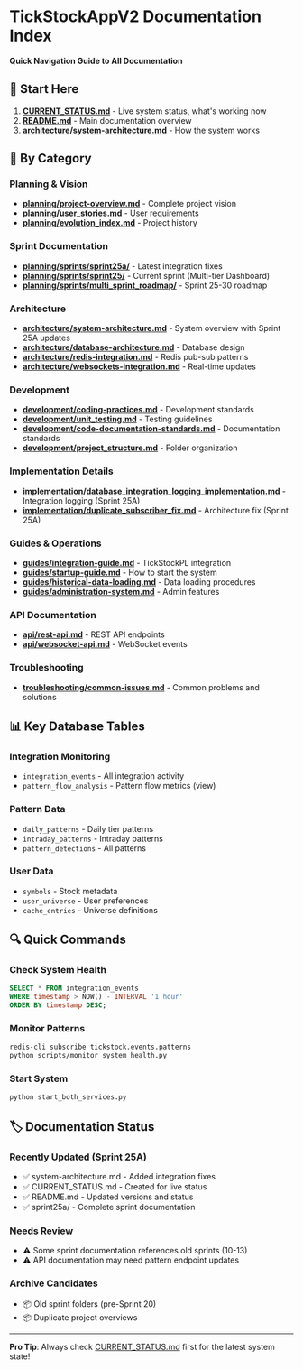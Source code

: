 # TickStockAppV2 Documentation Index

**Quick Navigation Guide to All Documentation**

## 🚀 Start Here

1. **[CURRENT_STATUS.md](CURRENT_STATUS.md)** - Live system status, what's working now
2. **[README.md](README.md)** - Main documentation overview
3. **[architecture/system-architecture.md](architecture/system-architecture.md)** - How the system works

## 📁 By Category

### Planning & Vision
- **[planning/project-overview.md](planning/project-overview.md)** - Complete project vision
- **[planning/user_stories.md](planning/user_stories.md)** - User requirements
- **[planning/evolution_index.md](planning/evolution_index.md)** - Project history

### Sprint Documentation
- **[planning/sprints/sprint25a/](planning/sprints/sprint25a/)** - Latest integration fixes
- **[planning/sprints/sprint25/](planning/sprints/sprint25/)** - Current sprint (Multi-tier Dashboard)
- **[planning/sprints/multi_sprint_roadmap/](planning/sprints/multi_sprint_roadmap/)** - Sprint 25-30 roadmap

### Architecture
- **[architecture/system-architecture.md](architecture/system-architecture.md)** - System overview with Sprint 25A updates
- **[architecture/database-architecture.md](architecture/database-architecture.md)** - Database design
- **[architecture/redis-integration.md](architecture/redis-integration.md)** - Redis pub-sub patterns
- **[architecture/websockets-integration.md](architecture/websockets-integration.md)** - Real-time updates

### Development
- **[development/coding-practices.md](development/coding-practices.md)** - Development standards
- **[development/unit_testing.md](development/unit_testing.md)** - Testing guidelines
- **[development/code-documentation-standards.md](development/code-documentation-standards.md)** - Documentation standards
- **[development/project_structure.md](development/project_structure.md)** - Folder organization

### Implementation Details
- **[implementation/database_integration_logging_implementation.md](implementation/database_integration_logging_implementation.md)** - Integration logging (Sprint 25A)
- **[implementation/duplicate_subscriber_fix.md](implementation/duplicate_subscriber_fix.md)** - Architecture fix (Sprint 25A)

### Guides & Operations
- **[guides/integration-guide.md](guides/integration-guide.md)** - TickStockPL integration
- **[guides/startup-guide.md](guides/startup-guide.md)** - How to start the system
- **[guides/historical-data-loading.md](guides/historical-data-loading.md)** - Data loading procedures
- **[guides/administration-system.md](guides/administration-system.md)** - Admin features

### API Documentation
- **[api/rest-api.md](api/rest-api.md)** - REST API endpoints
- **[api/websocket-api.md](api/websocket-api.md)** - WebSocket events

### Troubleshooting
- **[troubleshooting/common-issues.md](troubleshooting/common-issues.md)** - Common problems and solutions

## 📊 Key Database Tables

### Integration Monitoring
- `integration_events` - All integration activity
- `pattern_flow_analysis` - Pattern flow metrics (view)

### Pattern Data
- `daily_patterns` - Daily tier patterns
- `intraday_patterns` - Intraday patterns
- `pattern_detections` - All patterns

### User Data
- `symbols` - Stock metadata
- `user_universe` - User preferences
- `cache_entries` - Universe definitions

## 🔍 Quick Commands

### Check System Health
```sql
SELECT * FROM integration_events
WHERE timestamp > NOW() - INTERVAL '1 hour'
ORDER BY timestamp DESC;
```

### Monitor Patterns
```bash
redis-cli subscribe tickstock.events.patterns
python scripts/monitor_system_health.py
```

### Start System
```bash
python start_both_services.py
```

## 🏷️ Documentation Status

### Recently Updated (Sprint 25A)
- ✅ system-architecture.md - Added integration fixes
- ✅ CURRENT_STATUS.md - Created for live status
- ✅ README.md - Updated versions and status
- ✅ sprint25a/ - Complete sprint documentation

### Needs Review
- ⚠️ Some sprint documentation references old sprints (10-13)
- ⚠️ API documentation may need pattern endpoint updates

### Archive Candidates
- 📦 Old sprint folders (pre-Sprint 20)
- 📦 Duplicate project overviews

---

**Pro Tip**: Always check [CURRENT_STATUS.md](CURRENT_STATUS.md) first for the latest system state!